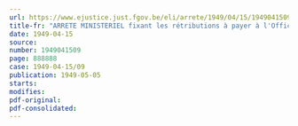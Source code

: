 ```yaml
---
url: https://www.ejustice.just.fgov.be/eli/arrete/1949/04/15/1949041509/justel
title-fr: "ARRETE MINISTERIEL fixant les rétributions à payer à l'Office national du Lait et de ses Dérivés par les entreprises de préparation et de transformation de produits laitiers et par les titulaires de licences de vente des dits produits"
date: 1949-04-15
source:
number: 1949041509
page: 888888
case: 1949-04-15/09
publication: 1949-05-05
starts:
modifies:
pdf-original:
pdf-consolidated:
---
```



